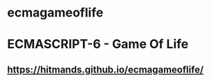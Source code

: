 # ecmagameoflife
ECMASCRIPT-6 - Game Of Life
=======

## https://hitmands.github.io/ecmagameoflife/
